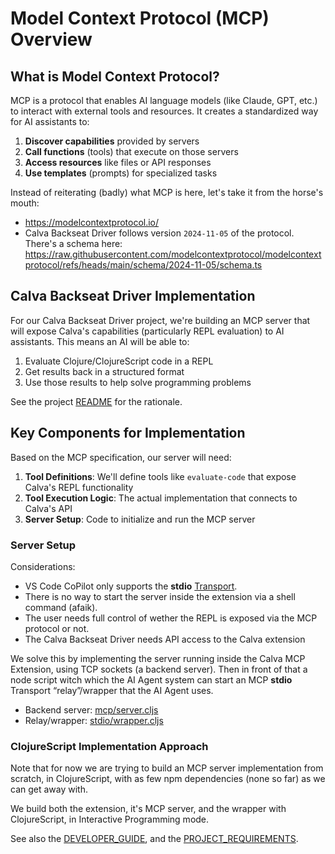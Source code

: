 # Model Context Protocol (MCP) Overview

## What is Model Context Protocol?

MCP is a protocol that enables AI language models (like Claude, GPT, etc.) to interact with external tools and resources. It creates a standardized way for AI assistants to:

1. **Discover capabilities** provided by servers
2. **Call functions** (tools) that execute on those servers
3. **Access resources** like files or API responses
4. **Use templates** (prompts) for specialized tasks

Instead of reiterating (badly) what MCP is here, let's take it from the horse's mouth:

* https://modelcontextprotocol.io/
* Calva Backseat Driver follows version `2024-11-05` of the protocol. There's a schema here: https://raw.githubusercontent.com/modelcontextprotocol/modelcontextprotocol/refs/heads/main/schema/2024-11-05/schema.ts

## Calva Backseat Driver Implementation

For our Calva Backseat Driver project, we're building an MCP server that will expose Calva's capabilities (particularly REPL evaluation) to AI assistants. This means an AI will be able to:

1. Evaluate Clojure/ClojureScript code in a REPL
2. Get results back in a structured format
3. Use those results to help solve programming problems

See the project [README](../README.md) for the rationale.

## Key Components for Implementation

Based on the MCP specification, our server will need:

1. **Tool Definitions**: We'll define tools like `evaluate-code` that expose Calva's REPL functionality
2. **Tool Execution Logic**: The actual implementation that connects to Calva's API
3. **Server Setup**: Code to initialize and run the MCP server

### Server Setup

Considerations:

* VS Code CoPilot only supports the **stdio** [Transport](https://modelcontextprotocol.io/docs/concepts/transports).
* There is no way to start the server inside the extension via a shell command (afaik).
* The user needs full control of wether the REPL is exposed via the MCP protocol or not.
* The Calva Backseat Driver needs API access to the Calva extension

We solve this by implementing the server running inside the Calva MCP Extension, using TCP sockets (a backend server). Then in front of that a node script witch which the AI Agent system can start an MCP **stdio** Transport “relay”/wrapper that the AI Agent uses.

* Backend server: [mcp/server.cljs](../src/calva_mcp_server/mcp/server.cljs)
* Relay/wrapper: [stdio/wrapper.cljs](../src/calva_mcp_server/stdio/wrapper.cljs)

### ClojureScript Implementation Approach

Note that for now we are trying to build an MCP server implementation from scratch, in ClojureScript, with as few npm dependencies (none so far) as we can get away with.

We build both the extension, it's MCP server, and the wrapper with ClojureScript, in Interactive Programming mode.

See also the [DEVELOPER_GUIDE](DEVELOPER_GUIDE.md), and the [PROJECT_REQUIREMENTS](PROJECT_REQUIREMENTS.md).